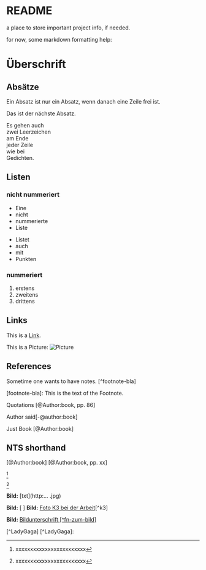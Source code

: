 # README

a place to store important project info, if needed.

for now, some markdown formatting help:

# Überschrift

## Absätze

Ein Absatz ist nur ein Absatz, wenn danach eine Zeile frei ist.

Das ist der nächste Absatz.

Es gehen auch  
zwei Leerzeichen  
am Ende  
jeder Zeile  
wie bei  
Gedichten.

## Listen

### nicht nummeriert 

- Eine
- nicht
- nummerierte
- Liste

* Listet
* auch
* mit
* Punkten

### nummeriert

1. erstens
1. zweitens
1. drittens

## Links
 
This is a [Link](http://nts.is). 

This is a Picture:
![Picture](http://i0.kym-cdn.com/photos/images/original/000/101/781/Y0UJC.png)

## References

Sometime one wants to have notes. [^footnote-bla]

[footnote-bla]: This is the text of the Footnote.

Quotations [@Author:book, pp. 86]

Author said[-@author:book]

Just Book [@Author:book]

## NTS shorthand

[@Author:book]
[@Author:book, pp. xx]

[^txt]
[^txt]: xxxxxxxxxxxxxxxxxxxxxxxx

[^txt]
[^txt]: txt [Link] http://www…]



**Bild:** [txt](http:… .jpg)

**Bild:** [ ]
**Bild:** [Foto K3 bei der Arbeit](images/bild.jpg)[^k3]

**Bild:** [Bildunterschrift [^fn-zum-bild]](~/Dropbox/MFA+NTS/...)

[^LadyGaga] [^LadyGaga]: